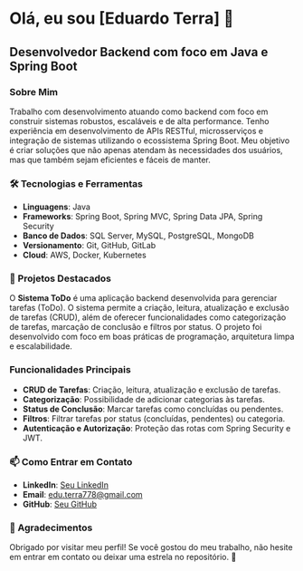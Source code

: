 # Olá, eu sou [Eduardo Terra] 👋

## Desenvolvedor Backend com foco em Java e Spring Boot

### Sobre Mim
Trabalho com desenvolvimento atuando como backend com foco em construir sistemas robustos, escaláveis e de alta performance. 
Tenho experiência em desenvolvimento de APIs RESTful, microsserviços e integração de sistemas utilizando o ecossistema Spring Boot. 
Meu objetivo é criar soluções que não apenas atendam às necessidades dos usuários, mas que também sejam eficientes e fáceis de manter.

### 🛠️ Tecnologias e Ferramentas

- **Linguagens**: Java 
- **Frameworks**: Spring Boot, Spring MVC, Spring Data JPA, Spring Security
- **Banco de Dados**: SQL Server, MySQL, PostgreSQL, MongoDB
- **Versionamento**: Git, GitHub, GitLab
- **Cloud**: AWS, Docker, Kubernetes

### 🚀 Projetos Destacados

O **Sistema ToDo** é uma aplicação backend desenvolvida para gerenciar tarefas (ToDo). O sistema permite a criação, leitura, atualização e exclusão de tarefas (CRUD), além de oferecer funcionalidades como categorização de tarefas, 
marcação de conclusão e filtros por status. O projeto foi desenvolvido com foco em boas práticas de programação, arquitetura limpa e escalabilidade.

### Funcionalidades Principais
- **CRUD de Tarefas**: Criação, leitura, atualização e exclusão de tarefas.
- **Categorização**: Possibilidade de adicionar categorias às tarefas.
- **Status de Conclusão**: Marcar tarefas como concluídas ou pendentes.
- **Filtros**: Filtrar tarefas por status (concluídas, pendentes) ou categoria.
- **Autenticação e Autorização**: Proteção das rotas com Spring Security e JWT.


### 📫 Como Entrar em Contato

- **LinkedIn**: [Seu LinkedIn](www.linkedin.com/in/eduardo-terra-0b34b2123)
- **Email**: edu.terra778@gmail.com
- **GitHub**: [Seu GitHub](https://github.com/insomanic778)

### 🌟 Agradecimentos

Obrigado por visitar meu perfil! Se você gostou do meu trabalho, não hesite em entrar em contato ou deixar uma estrela no repositório. 🚀
